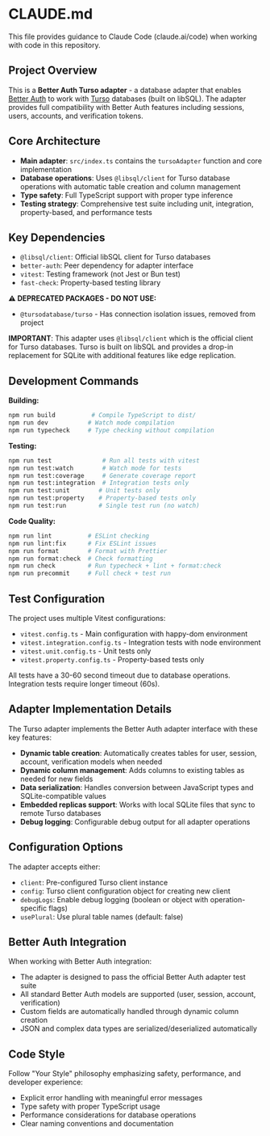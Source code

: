 # CLAUDE.md

This file provides guidance to Claude Code (claude.ai/code) when working with code in this repository.

## Project Overview

This is a **Better Auth Turso adapter** - a database adapter that enables [Better Auth](https://better-auth.com) to work with [Turso](https://turso.tech/) databases (built on libSQL). The adapter provides full compatibility with Better Auth features including sessions, users, accounts, and verification tokens.

## Core Architecture

- **Main adapter**: `src/index.ts` contains the `tursoAdapter` function and core implementation
- **Database operations**: Uses `@libsql/client` for Turso database operations with automatic table creation and column management
- **Type safety**: Full TypeScript support with proper type inference
- **Testing strategy**: Comprehensive test suite including unit, integration, property-based, and performance tests

## Key Dependencies

- `@libsql/client`: Official libSQL client for Turso databases
- `better-auth`: Peer dependency for adapter interface  
- `vitest`: Testing framework (not Jest or Bun test)
- `fast-check`: Property-based testing library

**⚠️ DEPRECATED PACKAGES - DO NOT USE:**
- `@tursodatabase/turso` - Has connection isolation issues, removed from project

**IMPORTANT**: This adapter uses `@libsql/client` which is the official client for Turso databases. Turso is built on libSQL and provides a drop-in replacement for SQLite with additional features like edge replication.

## Development Commands

**Building:**
```bash
npm run build          # Compile TypeScript to dist/
npm run dev           # Watch mode compilation
npm run typecheck     # Type checking without compilation
```

**Testing:**
```bash
npm run test              # Run all tests with vitest
npm run test:watch        # Watch mode for tests
npm run test:coverage     # Generate coverage report
npm run test:integration  # Integration tests only
npm run test:unit        # Unit tests only  
npm run test:property    # Property-based tests only
npm run test:run         # Single test run (no watch)
```

**Code Quality:**
```bash
npm run lint          # ESLint checking
npm run lint:fix      # Fix ESLint issues
npm run format        # Format with Prettier
npm run format:check  # Check formatting
npm run check         # Run typecheck + lint + format:check
npm run precommit     # Full check + test run
```

## Test Configuration

The project uses multiple Vitest configurations:
- `vitest.config.ts` - Main configuration with happy-dom environment
- `vitest.integration.config.ts` - Integration tests with node environment
- `vitest.unit.config.ts` - Unit tests only
- `vitest.property.config.ts` - Property-based tests only

All tests have a 30-60 second timeout due to database operations. Integration tests require longer timeout (60s).

## Adapter Implementation Details

The Turso adapter implements the Better Auth adapter interface with these key features:

- **Dynamic table creation**: Automatically creates tables for user, session, account, verification models when needed
- **Dynamic column management**: Adds columns to existing tables as needed for new fields
- **Data serialization**: Handles conversion between JavaScript types and SQLite-compatible values
- **Embedded replicas support**: Works with local SQLite files that sync to remote Turso databases
- **Debug logging**: Configurable debug output for all adapter operations

## Configuration Options

The adapter accepts either:
- `client`: Pre-configured Turso client instance
- `config`: Turso client configuration object for creating new client
- `debugLogs`: Enable debug logging (boolean or object with operation-specific flags)
- `usePlural`: Use plural table names (default: false)

## Better Auth Integration

When working with Better Auth integration:
- The adapter is designed to pass the official Better Auth adapter test suite
- All standard Better Auth models are supported (user, session, account, verification)
- Custom fields are automatically handled through dynamic column creation
- JSON and complex data types are serialized/deserialized automatically

## Code Style

Follow "Your Style" philosophy emphasizing safety, performance, and developer experience:
- Explicit error handling with meaningful error messages
- Type safety with proper TypeScript usage
- Performance considerations for database operations
- Clear naming conventions and documentation
